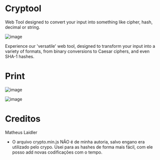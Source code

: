 # Cryptool
 Web Tool designed to convert your input into something like cipher, hash, decimal or string.
 
![image](https://github.com/matheuslaidler/Cryptool/assets/76860503/7d3b3230-c926-44bb-ae75-d4c287ca1295)

Experience our 'versatile' web tool, designed to transform your input into a variety of formats, from binary conversions to Caesar ciphers, and even SHA-1 hashes.


# Print

![image](https://github.com/matheuslaidler/Cryptool/assets/76860503/d85e40f2-8201-4e49-857c-7b932e0d288f)


![image](https://github.com/matheuslaidler/Cryptool/assets/76860503/69fd55b5-433b-481f-ab90-bbb05cfcd067)


# Creditos

Matheus Laidler

 - O arquivo crypto.min.js NÃO é de minha autoria, salvo engano era utilizado pelo crypo. Usei para as hashes de forma mais fácil, com ele posso add novas codificações com o tempo.
